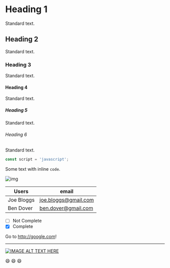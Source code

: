# Heading 1

Standard text.

## Heading 2

Standard text.

### Heading 3

Standard text.

#### Heading 4

Standard text.

##### Heading 5

Standard text.

###### Heading 6

Standard text.

```js
const script = 'javascript';
```

Some text with inline `code`.

![img](https://static.invertase.io/assets/React-Native-Firebase.svg)


| Users | email |
| --------- | ------- |
| Joe Bloggs  | joe.bloggs@gmail.com |
| Ben Dover  | ben.dover@gmail.com |

- [ ] Not Complete
- [x] Complete

Go to http://google.com!

----

[![IMAGE ALT TEXT HERE](http://img.youtube.com/vi/ZSD6VFUVbsQ/0.jpg)](http://www.youtube.com/watch?v=ZSD6VFUVbsQ)

:smile: :smile: :smile:

<script>alert('Lololol');</script>
